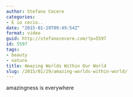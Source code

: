 ```yaml
---
author: Stefano Cecere
categories:
- E io cecio..
date: "2015-01-29T09:49:54Z"
format: video
guid: http://stefanocecere.com/?p=5597
id: 5597
tags:
- beauty
- nature
title: Amazing Worlds Within Our World
slug: /2015/01/29/amazing-worlds-within-world/
---
```


amazingness is everywhere

<div class="jetpack-video-wrapper">
</div>